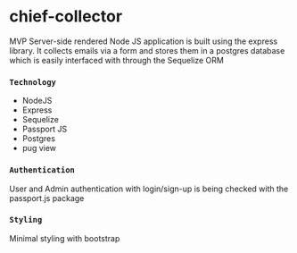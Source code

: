 # chief-collector
MVP Server-side rendered Node JS application is built using the express library. It collects emails via a form and stores them in a postgres database which is easily interfaced with through the Sequelize ORM
### `Technology`
- NodeJS
- Express
- Sequelize
- Passport JS
- Postgres
- pug view

### `Authentication`
User and Admin authentication with login/sign-up is being checked with the passport.js package
### `Styling`
Minimal styling with bootstrap

